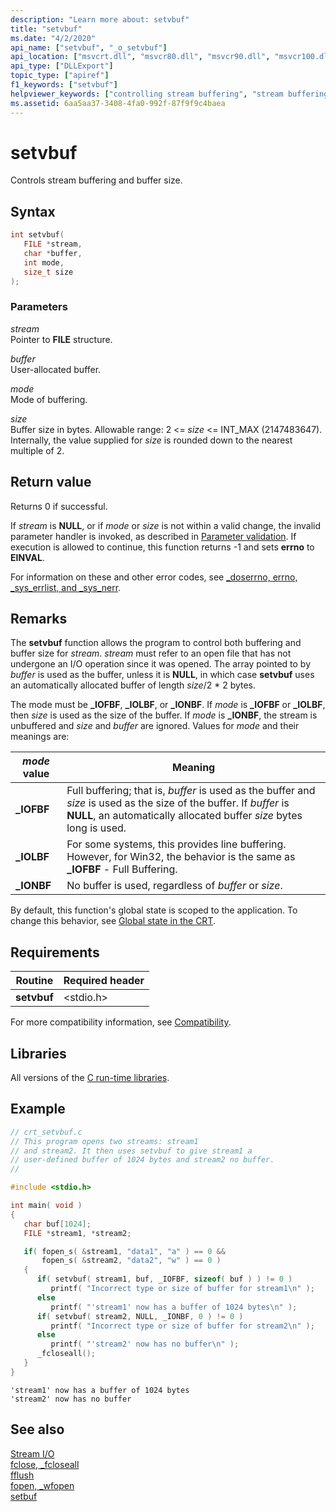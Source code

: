 ```yaml
---
description: "Learn more about: setvbuf"
title: "setvbuf"
ms.date: "4/2/2020"
api_name: ["setvbuf", "_o_setvbuf"]
api_location: ["msvcrt.dll", "msvcr80.dll", "msvcr90.dll", "msvcr100.dll", "msvcr100_clr0400.dll", "msvcr110.dll", "msvcr110_clr0400.dll", "msvcr120.dll", "msvcr120_clr0400.dll", "ucrtbase.dll", "api-ms-win-crt-stdio-l1-1-0.dll", "api-ms-win-crt-private-l1-1-0.dll"]
api_type: ["DLLExport"]
topic_type: ["apiref"]
f1_keywords: ["setvbuf"]
helpviewer_keywords: ["controlling stream buffering", "stream buffering", "setvbuf function"]
ms.assetid: 6aa5aa37-3408-4fa0-992f-87f9f9c4baea
---
```

# setvbuf

Controls stream buffering and buffer size.

## Syntax

```C
int setvbuf(
   FILE *stream,
   char *buffer,
   int mode,
   size_t size
);
```

### Parameters

*stream*<br/>
Pointer to **FILE** structure.

*buffer*<br/>
User-allocated buffer.

*mode*<br/>
Mode of buffering.

*size*<br/>
Buffer size in bytes. Allowable range: 2 <= *size* <= INT_MAX (2147483647). Internally, the value supplied for *size* is rounded down to the nearest multiple of 2.

## Return value

Returns 0 if successful.

If *stream* is **NULL**, or if *mode* or *size* is not within a valid change, the invalid parameter handler is invoked, as described in [Parameter validation](../parameter-validation.md). If execution is allowed to continue, this function returns -1 and sets **errno** to **EINVAL**.

For information on these and other error codes, see [_doserrno, errno, _sys_errlist, and _sys_nerr](../errno-doserrno-sys-errlist-and-sys-nerr.md).

## Remarks

The **setvbuf** function allows the program to control both buffering and buffer size for *stream*. *stream* must refer to an open file that has not undergone an I/O operation since it was opened. The array pointed to by *buffer* is used as the buffer, unless it is **NULL**, in which case **setvbuf** uses an automatically allocated buffer of length *size*/2 \* 2 bytes.

The mode must be **_IOFBF**, **_IOLBF**, or **_IONBF**. If *mode* is **_IOFBF** or **_IOLBF**, then *size* is used as the size of the buffer. If *mode* is **_IONBF**, the stream is unbuffered and *size* and *buffer* are ignored. Values for *mode* and their meanings are:

|*mode* value|Meaning|
|-|-|
| **_IOFBF** | Full buffering; that is, *buffer* is used as the buffer and *size* is used as the size of the buffer. If *buffer* is **NULL**, an automatically allocated buffer *size* bytes long is used. |
| **_IOLBF** | For some systems, this provides line buffering. However, for Win32, the behavior is the same as **_IOFBF** - Full Buffering. |
| **_IONBF** | No buffer is used, regardless of *buffer* or *size*. |

By default, this function's global state is scoped to the application. To change this behavior, see [Global state in the CRT](../global-state.md).

## Requirements

|Routine|Required header|
|-------------|---------------------|
|**setvbuf**|\<stdio.h>|

For more compatibility information, see [Compatibility](../compatibility.md).

## Libraries

All versions of the [C run-time libraries](../crt-library-features.md).

## Example

```C
// crt_setvbuf.c
// This program opens two streams: stream1
// and stream2. It then uses setvbuf to give stream1 a
// user-defined buffer of 1024 bytes and stream2 no buffer.
//

#include <stdio.h>

int main( void )
{
   char buf[1024];
   FILE *stream1, *stream2;

   if( fopen_s( &stream1, "data1", "a" ) == 0 &&
       fopen_s( &stream2, "data2", "w" ) == 0 )
   {
      if( setvbuf( stream1, buf, _IOFBF, sizeof( buf ) ) != 0 )
         printf( "Incorrect type or size of buffer for stream1\n" );
      else
         printf( "'stream1' now has a buffer of 1024 bytes\n" );
      if( setvbuf( stream2, NULL, _IONBF, 0 ) != 0 )
         printf( "Incorrect type or size of buffer for stream2\n" );
      else
         printf( "'stream2' now has no buffer\n" );
      _fcloseall();
   }
}
```

```Output
'stream1' now has a buffer of 1024 bytes
'stream2' now has no buffer
```

## See also

[Stream I/O](../stream-i-o.md)\
[fclose, _fcloseall](fclose-fcloseall.md)\
[fflush](fflush.md)\
[fopen, _wfopen](fopen-wfopen.md)\
[setbuf](setbuf.md)

